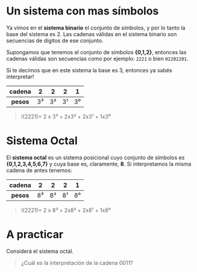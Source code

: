 # Un sistema con mas símbolos

Ya vimos en el **sistema binario** el conjunto de símbolos, y por lo tanto la base del sistema es 2. Las cadenas válidas en el sistema binario son secuencias de dígitos de ese conjunto.

Supongamos que tenemos el conjunto de símbolos **{0,1,2}**, entonces las cadenas válidas son secuencias como por ejemplo: `2221` o bien `02202201`.

Si te decimos que en este sistema la base es 3, entonces ya sabés interpretar!

|cadena|2 | 2 |2 |1 |
|:---:|:---:|:---:|:----:|:--:|
|**pesos**|3³|3²|3¹|3⁰|

> I(2221)= 2 x 3³ + 2x3² + 2x3¹ + 1x3⁰

# Sistema Octal

El **sistema octal** es un sistema posicional cuyo conjunto de símbolos es **{0,1,2,3,4,5,6,7}** y cuya base es, claramente, **8**. Si interpretamos la misma cadena de antes tenemos:

|cadena|2 | 2 |2 |1 |
|:---:|:---:|:---:|:---:|:---:|
|**pesos**|8³|8²|8¹|8⁰|

> I(2221)= 2 x 8³ + 2x8² + 2x8¹ + 1x8⁰

# A practicar

Considerá el sistema octal. 

> ¿Cuál es la interpretación de la cadena 0011?

